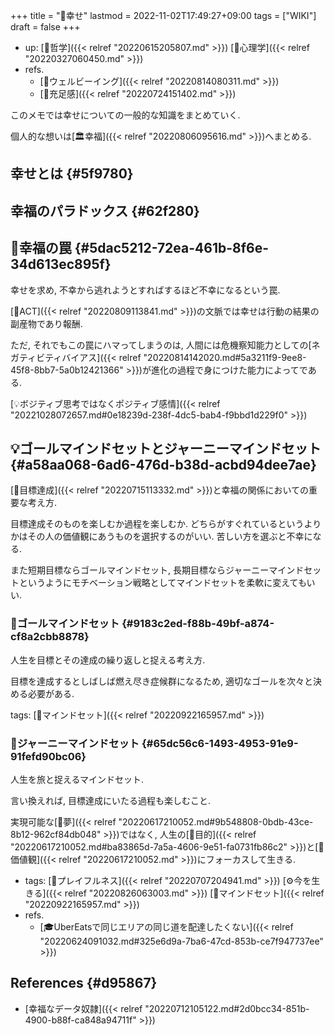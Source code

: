 +++
title = "📝幸せ"
lastmod = 2022-11-02T17:49:27+09:00
tags = ["WIKI"]
draft = false
+++

-   up: [📂哲学]({{< relref "20220615205807.md" >}}) [📁心理学]({{< relref "20220327060450.md" >}})
-   refs.
    -   [📝ウェルビーイング]({{< relref "20220814080311.md" >}})
    -   [📝充足感]({{< relref "20220724151402.md" >}})

このメモでは幸せについての一般的な知識をまとめていく.

個人的な想いは[🏛幸福]({{< relref "20220806095616.md" >}})へまとめる.


## 幸せとは {#5f9780}


## 幸福のパラドックス {#62f280}


## 📝幸福の罠 {#5dac5212-72ea-461b-8f6e-34d613ec895f}

幸せを求め, 不幸から逃れようとすればするほど不幸になるという罠.

[📝ACT]({{< relref "20220809113841.md" >}})の文脈では幸せは行動の結果の副産物であり報酬.

ただ, それでもこの罠にハマってしまうのは, 人間には危機察知能力としての[ネガティビティバイアス]({{< relref "20220814142020.md#5a3211f9-9ee8-45f8-8bb7-5a0b12421366" >}})が進化の過程で身につけた能力によってである.

[💡ボジティブ思考ではなくポジティブ感情]({{< relref "20221028072657.md#0e18239d-238f-4dc5-bab4-f9bbd1d229f0" >}})


## 💡ゴールマインドセットとジャーニーマインドセット {#a58aa068-6ad6-476d-b38d-acbd94dee7ae}

[📝目標達成]({{< relref "20220715113332.md" >}})と幸福の関係においての重要な考え方.

目標達成そのものを楽しむか過程を楽しむか. どちらがすぐれているというよりかはその人の価値観にあうものを選択するのがいい. 苦しい方を選ぶと不幸になる.

また短期目標ならゴールマインドセット, 長期目標ならジャーニーマインドセットというようにモチベーション戦略としてマインドセットを柔軟に変えてもいい.


### 📝ゴールマインドセット {#9183c2ed-f88b-49bf-a874-cf8a2cbb8878}

人生を目標とその達成の繰り返しと捉える考え方.

目標を達成するとしばしば燃え尽き症候群になるため, 適切なゴールを次々と決める必要がある.

tags: [🔖マインドセット]({{< relref "20220922165957.md" >}})


### 📝ジャーニーマインドセット {#65dc56c6-1493-4953-91e9-91fefd90bc06}

人生を旅と捉えるマインドセット.

言い換えれば, 目標達成にいたる過程も楽しむこと.

実現可能な[📝夢]({{< relref "20220617210052.md#9b548808-0bdb-43ce-8b12-962cf84db048" >}})ではなく, 人生の[📝目的]({{< relref "20220617210052.md#ba83865d-7a5a-4606-9e51-fa0731fb86c2" >}})と[📝価値観]({{< relref "20220617210052.md" >}})にフォーカスして生きる.

-   tags: [🔖プレイフルネス]({{< relref "20220707204941.md" >}}) [⚙今を生きる]({{< relref "20220826063003.md" >}}) [🔖マインドセット]({{< relref "20220922165957.md" >}})
-   refs.
    -   [🎓UberEatsで同じエリアの同じ道を配達したくない]({{< relref "20220624091032.md#325e6d9a-7ba6-47cd-853b-ce7f947737ee" >}})


## References {#d95867}

-   [幸福なデータ奴隷]({{< relref "20220712105122.md#2d0bcc34-851b-4900-b88f-ca848a94711f" >}})
